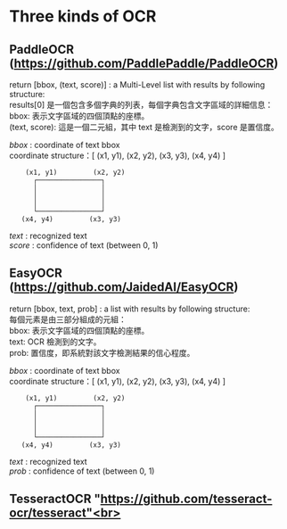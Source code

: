 # Three kinds of OCR

## **PaddleOCR** (https://github.com/PaddlePaddle/PaddleOCR) <br>
return [bbox, (text, score)] : a Multi-Level list with results by following structure: <br>
     results[0] 是一個包含多個字典的列表，每個字典包含文字區域的詳細信息： <br>
          bbox: 表示文字區域的四個頂點的座標。 <br>
          (text, score): 這是一個二元組，其中 text 是檢測到的文字，score 是置信度。 <br>

*bbox* : coordinate of text bbox<br>
     coordinate structure：[ (x1, y1), (x2, y2), (x3, y3), (x4, y4) ] <br>
   
        (x1, y1)         (x2, y2)
          ┌────────────────┐
          │                │
          │                │
          │                │
          └────────────────┘
       (x4, y4)         (x3, y3)

*text* : recognized text <br>
*score* : confidence of text (between 0, 1) <br>



## **EasyOCR** (https://github.com/JaidedAI/EasyOCR) <br>
return [bbox, text, prob] : a list with results by following structure:<br>
     每個元素是由三部分組成的元組：<br>
          bbox: 表示文字區域的四個頂點的座標。<br>
          text: OCR 檢測到的文字。<br>
          prob: 置信度，即系統對該文字檢測結果的信心程度。<br>

*bbox* : coordinate of text bbox<br>
     coordinate structure：[ (x1, y1), (x2, y2), (x3, y3), (x4, y4) ]<br>
   
        (x1, y1)         (x2, y2)
          ┌────────────────┐
          │                │
          │                │
          │                │
          └────────────────┘
       (x4, y4)         (x3, y3)

*text* : recognized text<br>
*prob* : confidence of text (between 0, 1)<br>


## TesseractOCR "https://github.com/tesseract-ocr/tesseract"<br>

